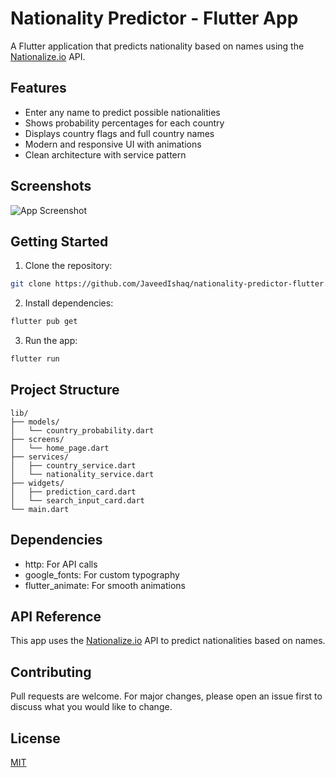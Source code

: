 # Nationality Predictor - Flutter App

A Flutter application that predicts nationality based on names using the [Nationalize.io](https://nationalize.io/) API.

## Features

- Enter any name to predict possible nationalities
- Shows probability percentages for each country
- Displays country flags and full country names
- Modern and responsive UI with animations
- Clean architecture with service pattern

## Screenshots

![App Screenshot](https://github.com/JaveedIshaq/nationality-predictor-flutter/raw/main/screenshots/Screenshot_1734602814.png)

## Getting Started

1. Clone the repository:
```bash
git clone https://github.com/JaveedIshaq/nationality-predictor-flutter.git
```

2. Install dependencies:
```bash
flutter pub get
```

3. Run the app:
```bash
flutter run
```

## Project Structure

```
lib/
├── models/
│   └── country_probability.dart
├── screens/
│   └── home_page.dart
├── services/
│   ├── country_service.dart
│   └── nationality_service.dart
├── widgets/
│   ├── prediction_card.dart
│   └── search_input_card.dart
└── main.dart
```

## Dependencies

- http: For API calls
- google_fonts: For custom typography
- flutter_animate: For smooth animations

## API Reference

This app uses the [Nationalize.io](https://nationalize.io/) API to predict nationalities based on names.

## Contributing

Pull requests are welcome. For major changes, please open an issue first to discuss what you would like to change.

## License

[MIT](https://choosealicense.com/licenses/mit/)

